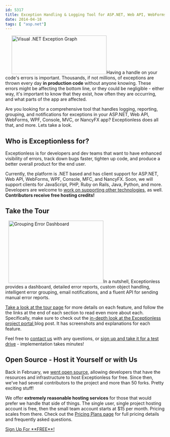 ```yaml
---
id: 5317
title: Exception Handling & Logging Tool for ASP.NET, Web API, WebForms, WPF, Console, MVC, and more
date: 2014-04-18
tags: [ "asp.net"]
---
```

<img loading="lazy" class="alignright size-medium wp-image-1268" style="margin-left: 20px;" alt="Visual .NET Exception Graph" src="/assets/img/news/graph-300x122.jpg" width="300" height="122" data-id="1268" srcset="/assets/img/graph-300x122.jpg 300w, /assets/graph.jpg 700w" sizes="(max-width: 300px) 100vw, 300px" />Having a handle on your code's errors is important. Thousands, if not millions, of exceptions are thrown every day **in production code** without anyone knowing. These errors might be affecting the bottom line, or they could be negligible - either way, it's important to know that they exist, how often they are occurring, and what parts of the app are affected.

Are you looking for a comprehensive tool that handles logging, reporting, grouping, and notifications for exceptions in your ASP.NET, Web API, WebForms, WPF, Console, MVC, or NancyFX app? Exceptionless does all that, and more. Lets take a look.<!--more-->

## Who is Exceptionless for?

Exceptionless is for developers and dev teams that want to have enhanced visibility of errors, track down bugs faster, tighten up code, and produce a better overall product for the end user.

Currently, the platform is .NET based and has client support for ASP.NET, Web API, WebForms, WPF, Console, MFC, and NancyFX. Soon, we will support clients for JavaScript, PHP, Ruby on Rails, Java, Python, and more. Developers are welcome to <a title="Exceptionless on GitHub" href="https://github.com/exceptionless/Exceptionless" target="_blank">work on supporting other technologies</a>, as well. **Contributors receive free hosting credits!**

## Take the Tour

[<img loading="lazy" class="alignright size-medium wp-image-4823" style="margin-left:10px;" alt="Grouping Error Dashboard" src="/assets/img/news/dashboard-home-300x198.png" width="300" height="198" data-id="4823" srcset="/assets/img/dashboard-home-300x198.png 300w, /assets/dashboard-home-1024x676.png 1024w, /assets/dashboard-home.png 1198w" sizes="(max-width: 300px) 100vw, 300px" />](/assets/dashboard-home.png)In a nutshell, Exceptionless provides a dashboard, detailed error reports, custom object handling, intelligent error grouping, email notifications, and a fluent API for sending manual error reports.

<a title="Exceptionless Tour" href="/tour/" target="_blank">Take a look at the tour page</a> for more details on each feature, and follow the the links at the end of each section to read even more about each. Specifically, make sure to check out the <a title="An in-depth look at the Exceptionless Project Portal" href="/project-portal-tour/" target="_blank">in-depth look at the Exceptionless project portal </a>blog post. It has screenshots and explanations for each feature.

Feel free to <a title="Contact Exceptionless" href="/contact/" target="_blank">contact us</a> with any questions, or <a title="Sign Up for Exceptionless" href="https://be.exceptionless.io/signup" target="_blank">sign up and take it for a test drive</a> - implementation takes minutes!

## Open Source - Host it Yourself or with Us

Back in February, we <a title="Open Source Error Reporting Tool" href="/fork-us-exceptionless-goes-open-source/" target="_blank">went open source</a>, allowing developers that have the resources and infrastructure to host Exceptionless for free. Since then, we've had several contributors to the project and more than 50 forks. Pretty exciting stuff!

We offer **extremely reasonable hosting services** for those that would prefer we handle that side of things. The single user, single project hosting account is free, then the small team account starts at $15 per month. Pricing scales from there. Check out the <a title="Exceptionless pricing" href="/pricing/" target="_blank">Pricing Plans page</a> for full pricing details and frequently asked questions.

<div class="signup center">
  <a class="btn btn-large btn-primary" href="https://be.exceptionless.io/signup">Sign Up For **FREE**!</a>
</div>


